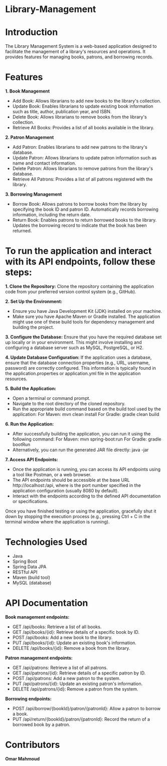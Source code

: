 # Library-Management

# Introduction
The Library Management System is a web-based application designed to facilitate the management of a library's resources and operations. It provides features for managing books, patrons, and borrowing records.

# Features
**1. Book Management**
  - Add Book: Allows librarians to add new books to the library's collection.
  - Update Book: Enables librarians to update existing book information such as title, author, publication year, and ISBN.
  - Delete Book: Allows librarians to remove books from the library's collection.
  - Retrieve All Books: Provides a list of all books available in the library.
    
**2. Patron Management**
  - Add Patron: Enables librarians to add new patrons to the library's database.
  - Update Patron: Allows librarians to update patron information such as name and contact information.
  - Delete Patron: Allows librarians to remove patrons from the library's database.
  - Retrieve All Patrons: Provides a list of all patrons registered with the library.
    
**3. Borrowing Management**
  - Borrow Book: Allows patrons to borrow books from the library by specifying the book ID and patron ID. Automatically records borrowing information, including the return date.
  - Return Book: Enables patrons to return borrowed books to the library. Updates the borrowing record to indicate that the book has been returned.

# To run the application and interact with its API endpoints, follow these steps:
**1. Clone the Repository:** Clone the repository containing the application code from your preferred version control system (e.g., GitHub).

**2. Set Up the Environment:**
  - Ensure you have Java Development Kit (JDK) installed on your machine.
  - Make sure you have Apache Maven or Gradle installed. The application might use one of these build tools for dependency management and building the project.

**3. Configure the Database:** Ensure that you have the required database set up locally or in your environment. This might involve installing and configuring a database server such as MySQL, PostgreSQL, or H2.

**4. Update Database Configuration:** If the application uses a database, ensure that the database connection properties (e.g., URL, username, password) are correctly configured. This information is typically found in the application.properties or application.yml file in the application resources.

**5. Build the Application:** 
  - Open a terminal or command prompt.
  - Navigate to the root directory of the cloned repository.
  - Run the appropriate build command based on the build tool used by the application:
      For Maven: mvn clean install
      For Gradle: gradle clean build
    
**6. Run the Application:**
  - After successfully building the application, you can run it using the following command:
      For Maven: mvn spring-boot:run
      For Gradle: gradle bootRun
  - Alternatively, you can run the generated JAR file directly:
      java -jar <path-to-jar-file>

**7. Access API Endpoints:**
  - Once the application is running, you can access its API endpoints using a tool like Postman, or a web browser.
  - The API endpoints should be accessible at the base URL http://localhost:<port>/api, where <port> is the port number specified in the application configuration (usually 8080 by default).
  - Interact with the endpoints according to the defined API documentation or specifications.

Once you have finished testing or using the application, gracefully shut it down by stopping the execution process (e.g., pressing Ctrl + C in the terminal window where the application is running).

# Technologies Used
- Java
- Spring Boot
- Spring Data JPA
- RESTful API
- Maven (build tool)
- MySQL (database)

# API Documentation
**Book management endpoints:**
  - GET /api/books: Retrieve a list of all books.
  - GET /api/books/{id}: Retrieve details of a specific book by ID.
  - POST /api/books: Add a new book to the library.
  - PUT /api/books/{id}: Update an existing book's information.
  - DELETE /api/books/{id}: Remove a book from the library.

**Patron management endpoints:**
  - GET /api/patrons: Retrieve a list of all patrons.
  - GET /api/patrons/{id}: Retrieve details of a specific patron by ID.
  - POST /api/patrons: Add a new patron to the system.
  - PUT /api/patrons/{id}: Update an existing patron's information.
  - DELETE /api/patrons/{id}: Remove a patron from the system.

**Borrowing endpoints:**
  - POST /api/borrow/{bookId}/patron/{patronId}: Allow a patron to borrow a book.
  - PUT /api/return/{bookId}/patron/{patronId}: Record the return of a borrowed book by a patron.

# Contributors
**Omar Mahmoud**
